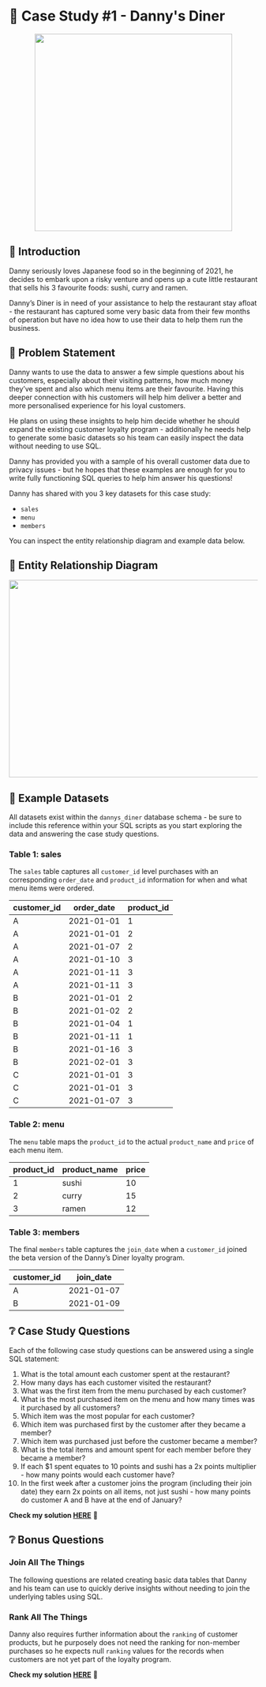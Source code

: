 # 🍜 Case Study #1 - Danny's Diner
<p align="center">
<img src="https://user-images.githubusercontent.com/106714718/228987558-30b6c113-cf93-407d-b221-79c8cb59422b.png" align="center" width="400" height="400" >

## 📑 Introduction
Danny seriously loves Japanese food so in the beginning of 2021, he decides to embark upon a risky venture and opens up a cute little restaurant that sells his 3 favourite foods: sushi, curry and ramen.

Danny’s Diner is in need of your assistance to help the restaurant stay afloat - the restaurant has captured some very basic data from their few months of operation but have no idea how to use their data to help them run the business.

## 🤷 Problem Statement
Danny wants to use the data to answer a few simple questions about his customers, especially about their visiting patterns, how much money they’ve spent and also which menu items are their favourite. Having this deeper connection with his customers will help him deliver a better and more personalised experience for his loyal customers.

He plans on using these insights to help him decide whether he should expand the existing customer loyalty program - additionally he needs help to generate some basic datasets so his team can easily inspect the data without needing to use SQL.

Danny has provided you with a sample of his overall customer data due to privacy issues - but he hopes that these examples are enough for you to write fully functioning SQL queries to help him answer his questions!

Danny has shared with you 3 key datasets for this case study:
* `sales`
* `menu`
* `members`
  
You can inspect the entity relationship diagram and example data below.

## 📔 Entity Relationship Diagram
  
<p align="center">
<img src="https://user-images.githubusercontent.com/106714718/229250296-339b68e7-0125-470c-b596-0a4c66cd97ff.png" align="center" width="600" height="400" >
  
## 💾 Example Datasets
All datasets exist within the `dannys_diner` database schema - be sure to include this reference within your SQL scripts as you start exploring the data and answering the case study questions.

### Table 1: sales
The `sales` table captures all `customer_id` level purchases with an corresponding `order_date` and `product_id` information for when and what menu items were ordered.
  
| customer_id | order_date | product_id |
|-------------|------------|------------|
| A           | 2021-01-01 | 1          |
| A           | 2021-01-01 | 2          |
| A           | 2021-01-07 | 2          |
| A           | 2021-01-10 | 3          |
| A           | 2021-01-11 | 3          |
| A           | 2021-01-11 | 3          |
| B           | 2021-01-01 | 2          |
| B           | 2021-01-02 | 2          |
| B           | 2021-01-04 | 1          |
| B           | 2021-01-11 | 1          |
| B           | 2021-01-16 | 3          |
| B           | 2021-02-01 | 3          |
| C           | 2021-01-01 | 3          |
| C           | 2021-01-01 | 3          |
| C           | 2021-01-07 | 3          |
  
### Table 2: menu
The `menu` table maps the `product_id` to the actual `product_name` and `price` of each menu item.
  
| product_id | product_name | price |
|------------|--------------|-------|
| 1          | sushi        | 10    |
| 2          | curry        | 15    |
| 3          | ramen        | 12    |

### Table 3: members
The final `members` table captures the `join_date` when a `customer_id` joined the beta version of the Danny’s Diner loyalty program.
  
| customer_id | join_date  |
|-------------|------------|
| A           | 2021-01-07 |
| B           | 2021-01-09 |
  
## ❔ Case Study Questions
Each of the following case study questions can be answered using a single SQL statement:
  
1. What is the total amount each customer spent at the restaurant?
2. How many days has each customer visited the restaurant?
3. What was the first item from the menu purchased by each customer?
4. What is the most purchased item on the menu and how many times was it purchased by all customers?
5. Which item was the most popular for each customer?
6. Which item was purchased first by the customer after they became a member?
7. Which item was purchased just before the customer became a member?
8. What is the total items and amount spent for each member before they became a member?
9. If each $1 spent equates to 10 points and sushi has a 2x points multiplier - how many points would each customer have?
10. In the first week after a customer joins the program (including their join date) they earn 2x points on all items, not just sushi - how many points do customer A and B have at the end of January?

**Check my solution [HERE](https://github.com/KannaKit/8_Week_SQL_Challenge/blob/main/Case%20Study%20%231%20-%20Danny's%20Diner/CaseStudyQuestion_solution.md)** 🧚

## ❔ Bonus Questions
### Join All The Things
The following questions are related creating basic data tables that Danny and his team can use to quickly derive insights without needing to join the underlying tables using SQL.

### Rank All The Things
Danny also requires further information about the `ranking` of customer products, but he purposely does not need the ranking for non-member purchases so he expects null `ranking` values for the records when customers are not yet part of the loyalty program.

**Check my solution [HERE](https://github.com/KannaKit/8_Week_SQL_Challenge/blob/main/Case%20Study%20%231%20-%20Danny's%20Diner/BonusQuestions_solution.md)** 🧚
